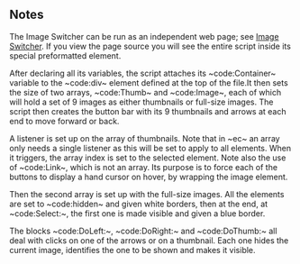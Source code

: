 ## Notes ##
The Image Switcher can be run as an independent web page; see [Image Switcher](/imageswitcher.html). If you view the page source you will see the entire script inside its special preformatted element.

After declaring all its variables, the script attaches its ~code:Container~ variable to the ~code:div~ element defined at the top of the file.It then sets the size of two arrays, ~code:Thumb~ and ~code:Image~, each of which will hold a set of 9 images as either thumbnails or full-size images. The script then creates the button bar with its 9 thumbnails and arrows at each end to move forward or back.

A listener is set up on the array of thumbnails. Note that in ~ec~ an array only needs a single listener as this will be set to apply to all elements. When it triggers, the array index is set to the selected element. Note also the use of ~code:Link~, which is not an array. Its purpose is to force each of the buttons to display a hand cursor on hover, by wrapping the image element.

Then the second array is set up with the full-size images. All the elements are set to ~code:hidden~ and given white borders, then at the end, at ~code:Select:~, the first one is made visible and given a blue border.

The blocks ~code:DoLeft:~, ~code:DoRight:~ and ~code:DoThumb:~ all deal with clicks on one of the arrows or on a thumbnail. Each one hides the current image, identifies the one to be shown and makes it visible.
